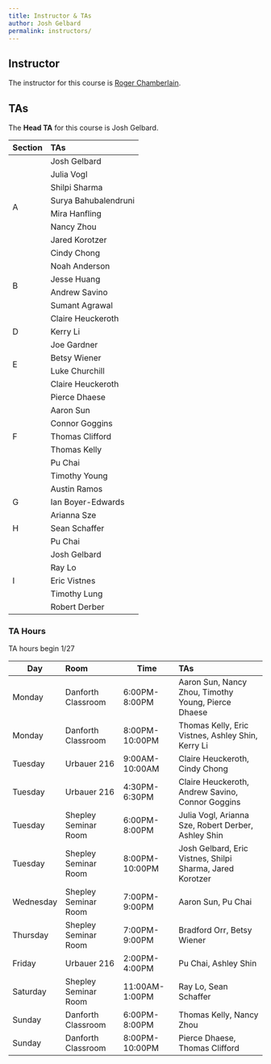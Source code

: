 ```yaml
---
title: Instructor & TAs
author: Josh Gelbard
permalink: instructors/
---
```


## Instructor

The instructor for this course is [Roger Chamberlain](http://www.cse.wustl.edu/~roger).

## TAs

The **Head TA** for this course is Josh Gelbard.

<table markdown="0">
	<thead>
		<tr>
			<th>Section</th>
			<th style="text-align: left">TAs</th>
		</tr>
	</thead>
	<tbody>
		<tr>
			<td rowspan="8">A</td>
			<td style="text-align: left">Josh Gelbard</td>
		</tr>
		<tr>
			<td style="text-align: left">Julia Vogl</td>
		</tr>
		<tr>
			<td style="text-align: left">Shilpi Sharma</td>
		</tr>
		<tr>
			<td style="text-align: left">Surya Bahubalendruni</td>
		</tr>
		<tr>
			<td style="text-align: left">Mira Hanfling</td>
		</tr>
		<tr>
			<td style="text-align: left">Nancy Zhou</td>
		</tr>
		<tr>
			<td style="text-align: left">Jared Korotzer</td>
		</tr>
		<tr>
			<td style="text-align: left">Cindy Chong</td>
		</tr>
		<tr>
			<td rowspan="4">B</td>
			<td style="text-align: left">Noah Anderson</td>
		</tr>
		<tr>
			<td style="text-align: left">Jesse Huang</td>
		</tr>
		<tr>
			<td style="text-align: left">Andrew Savino</td>
		</tr>
		<tr>
			<td style="text-align: left">Sumant Agrawal</td>
		</tr>
		<tr>
			<td rowspan="3">D</td>
			<td style="text-align: left">Claire Heuckeroth</td>
		</tr>
		<tr>
			<td style="text-align: left">Kerry Li</td>
		</tr>
		<tr>
			<td style="text-align: left">Joe Gardner</td>
		</tr>
		<tr>
			<td rowspan="2">E</td>
			<td style="text-align: left">Betsy Wiener</td>
		</tr>
		<tr>
			<td style="text-align: left">Luke Churchill</td>
		</tr>
		<tr>
			<td rowspan="9">F</td>
			<td style="text-align: left">Claire Heuckeroth</td>
		</tr>
		<tr>
			<td style="text-align: left">Pierce Dhaese</td>
		</tr>
		<tr>
			<td style="text-align: left">Aaron Sun</td>
		</tr>
		<tr>
			<td style="text-align: left">Connor Goggins</td>
		</tr>
		<tr>
			<td style="text-align: left">Thomas Clifford</td>
		</tr>
		<tr>
			<td style="text-align: left">Thomas Kelly</td>
		</tr>
		<tr>
			<td style="text-align: left">Pu Chai</td>
		</tr>
		<tr>
			<td style="text-align: left">Timothy Young</td>
		</tr>
		<tr>
			<td style="text-align: left">Austin Ramos</td>
		</tr>
		<tr>
			<td>G</td>
			<td style="text-align: left">Ian Boyer-Edwards</td>
		</tr>
		<tr>
			<td rowspan="3">H</td>
			<td style="text-align: left">Arianna Sze</td>
		</tr>
		<tr>
			<td style="text-align: left">Sean Schaffer</td>
		</tr>
		<tr>
			<td style="text-align: left">Pu Chai</td>
		</tr>
		<tr>
			<td rowspan="5">I</td>
			<td style="text-align: left">Josh Gelbard</td>
		</tr>
		<tr>
			<td style="text-align: left">Ray Lo</td>
		</tr>
		<tr>
			<td style="text-align: left">Eric Vistnes</td>
		</tr>
		<tr>
			<td style="text-align: left">Timothy Lung</td>
		</tr>
		<tr>
			<td style="text-align: left">Robert Derber</td>
		</tr>
	</tbody>
</table>

### TA Hours

TA hours begin 1/27

| Day       | Room                 | Time           | TAs                                                 |
|-----------|:---------------------|----------------|:----------------------------------------------------|
| Monday    | Danforth Classroom   | 6:00PM-8:00PM  | Aaron Sun, Nancy Zhou, Timothy Young, Pierce Dhaese |
| Monday    | Danforth Classroom   | 8:00PM-10:00PM | Thomas Kelly, Eric Vistnes, Ashley Shin, Kerry Li   |
| Tuesday   | Urbauer 216          | 9:00AM-10:00AM | Claire Heuckeroth, Cindy Chong                      |
| Tuesday   | Urbauer 216          | 4:30PM-6:30PM  | Claire Heuckeroth,  Andrew Savino, Connor Goggins                         |
| Tuesday   | Shepley Seminar Room | 6:00PM-8:00PM  | Julia Vogl, Arianna Sze, Robert Derber, Ashley Shin |
| Tuesday   | Shepley Seminar Room | 8:00PM-10:00PM | Josh Gelbard, Eric Vistnes, Shilpi Sharma, Jared Korotzer      |
| Wednesday | Shepley Seminar Room | 7:00PM-9:00PM  | Aaron Sun, Pu Chai                                  |
| Thursday  | Shepley Seminar Room | 7:00PM-9:00PM  | Bradford Orr, Betsy Wiener                          |
| Friday    | Urbauer 216          | 2:00PM-4:00PM  | Pu Chai, Ashley Shin                                        |
| Saturday  | Shepley Seminar Room | 11:00AM-1:00PM | Ray Lo, Sean Schaffer                               |
| Sunday    | Danforth Classroom   | 6:00PM-8:00PM  | Thomas Kelly, Nancy Zhou                            |
| Sunday    | Danforth Classroom   | 8:00PM-10:00PM | Pierce Dhaese, Thomas Clifford                      |

